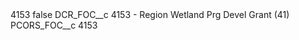 <?xml version="1.0" encoding="UTF-8"?>
<CustomMetadata xmlns="http://soap.sforce.com/2006/04/metadata" xmlns:xsi="http://www.w3.org/2001/XMLSchema-instance" xmlns:xsd="http://www.w3.org/2001/XMLSchema">
    <label>4153</label>
    <protected>false</protected>
    <values>
        <field>DCR_FOC__c</field>
        <value xsi:type="xsd:string">4153 - Region Wetland Prg Devel Grant (41)</value>
    </values>
    <values>
        <field>PCORS_FOC__c</field>
        <value xsi:type="xsd:string">4153</value>
    </values>
</CustomMetadata>
